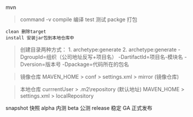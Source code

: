 mvn 

> command
    -v 
    compile 编译
    test 测试
    packge 打包

    clean 删除target
    install 安装jar包到本地仓库中


> 创建目录两种方式：
    1. archetype:generate 
    2. archetype:generate -DgroupId=组织（公司地址反写+项目名）
                          -DartifactId=项目名-模块名
                          -Dversion=版本号
                          -Dpackage=代码所在的包名

> 镜像仓库
    MAVEN_HOME > conf > settings.xml > mirror (镜像仓库)

> 本地仓库
    currrentUser > .m2\repository  (默认地址)
    MAVEN_HOME > settings.xml > localRepository













snapshot 快照
alpha 内测
beta 公测
release 稳定
GA  正式发布
